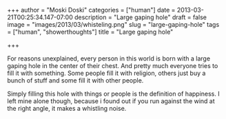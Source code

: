 +++
author = "Moski Doski"
categories = ["human"]
date = 2013-03-21T00:25:34.147-07:00
description = "Large gaping hole"
draft = false
image = "images/2013/03/whisteling.png"
slug = "large-gaping-hole"
tags = ["human", "showerthoughts"]
title = "Large gaping hole"

+++

For reasons unexplained, every person in this world is born with a large gaping hole in the center of their chest. And pretty much everyone tries to fill it with something. Some people fill it with religion, others just buy a bunch of stuff and some fill it with other people.

Simply filling this hole with things or people is the definition of happiness. I left mine alone though, because i found out if you run against the wind at the right angle, it makes a whistling noise.